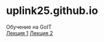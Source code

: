# uplink25.github.io
Обучение на GoIT<br/>
<a href="uplink25.github.io/lesson1/4.html">Лекция 1</a>
<a href="uplink25.github.io/lesson2/lesson2.html">Лекция 2</a>
